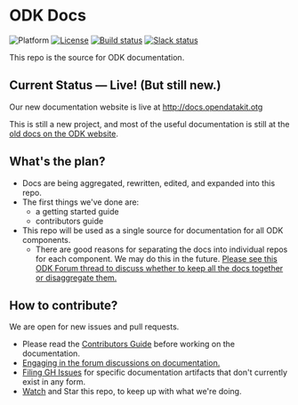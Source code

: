# ODK Docs

![Platform](https://img.shields.io/badge/platform-Sphinx-blue.svg) [![License](https://img.shields.io/badge/license-CC%20BY%204.0-blue.svg)](https://creativecommons.org/licenses/by/4.0/) [![Build status](https://circleci.com/gh/opendatakit/docs.svg?style=shield&circle-token=:circle-token)](https://circleci.com/gh/opendatakit/docs/) [![Slack status](http://slack.opendatakit.org/badge.svg)](http://slack.opendatakit.org/)

This repo is the source for ODK documentation.

## Current Status — Live! (But still new.)

Our new documentation website is live at http://docs.opendatakit.otg

This is still a new project, and most of the useful documentation is still at the [old docs on the ODK website](https://opendatakit.org/).

## What's the plan?

 - Docs are being aggregated, rewritten, edited, and expanded into this repo.
 - The first things we've done are:
    - a getting started guide
    - contributors guide
 - This repo will be used as a single source for documentation for all ODK components.
    - There are good reasons for separating the docs into individual repos for each component. We may do this in the future. [Please see this ODK Forum thread to discuss whether to keep all the docs together or disaggregate them.](https://forum.opendatakit.org/t/docs-structure-discussion-one-or-many-repos/7080)

## How to contribute?

We are open for new issues and pull requests.

 - Please read the [Contributors Guide](http://docs.opendatakit.org/contributing.html) before working on the documentation.
 - [Engaging in the forum discussions on documentation.](https://forum.opendatakit.org/c/development/documentation)
 - [Filing GH Issues](https://github.com/opendatakit/docs/issues) for specific documentation artifacts that don't currently exist in any form.
 - [Watch](https://github.com/opendatakit/docs/subscription) and Star this repo, to keep up with what we're doing.
